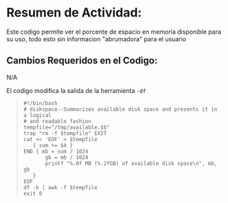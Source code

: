 # Resumen de Actividad:
Este codigo permite ver el porcente de espacio en memoria disponible para su uso, todo esto sin informacion "abrumadora" para el usuario

## Cambios Requeridos en el Codigo:
N/A

El codigo modifica la salida de la herramienta `-df`
>```shell
>#!/bin/bash
># diskspace--Summarizes available disk space and presents it in a logical
># and readable fashion
>tempfile="/tmp/available.$$"
>trap "rm -f $tempfile" EXIT
>cat << 'EOF' > $tempfile
>    { sum += $4 }
>END { mb = sum / 1024
>        gb = mb / 1024 
>        printf "%.0f MB (%.2fGB) of available disk space\n", mb, gb
>    }
>EOF
>df -k | awk -f $tempfile
>exit 0
>```